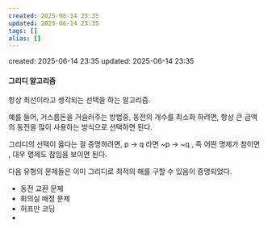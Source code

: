 ```yaml
---
created: 2025-06-14 23:35
updated: 2025-06-14 23:35
tags: []
alias: []
---
```


created: 2025-06-14 23:35
updated: 2025-06-14 23:35

####  그리디 알고리즘

항상 최선이라고 생각되는 선택을 하는 알고리즘.

예를 들어, 거스름돈을 거슬러주는 방법중, 동전의 개수를 최소화 하려면,
항상 큰 금액의 동전을 많이 사용하는 방식으로 선택하면 된다.

그리디의 선택이 옳다는 걸 증명하려면,
p -> q 라면 ~p -> ~q ,
즉 어떤 명제가 참이면 , 대우 명제도 참임을 보이면 된다. 

다음 유형의 문제들은 이미 그리디로 최적의 해를 구할 수 있음이 증명되었다.
- 동전 교환 문제
- 회의실 배정 문제
- 허프만 코딩
- 